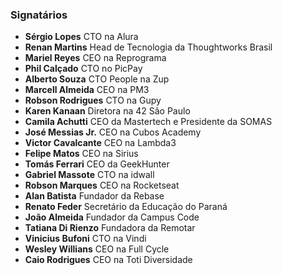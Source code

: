 ### Signatários

- **Sérgio Lopes** CTO na Alura
- **Renan Martins** Head de Tecnologia da Thoughtworks Brasil
- **Mariel Reyes** CEO na Reprograma
- **Phil Calçado** CTO no PicPay
- **Alberto Souza** CTO People na Zup
- **Marcell Almeida** CEO na PM3
- **Robson Rodrigues** CTO na Gupy
- **Karen Kanaan** Diretora na 42 São Paulo 
- **Camila Achutti** CEO da Mastertech e Presidente da SOMAS
- **José Messias Jr.** CEO na Cubos Academy
- **Victor Cavalcante** CEO na Lambda3
- **Felipe Matos** CEO na Sirius
- **Tomás Ferrari** CEO da GeekHunter
- **Gabriel Massote** CTO na idwall
- **Robson Marques** CEO na Rocketseat
- **Alan Batista** Fundador da Rebase
- **Renato Feder** Secretário da Educação do Paraná 
- **João Almeida** Fundador da Campus Code 
- **Tatiana Di Rienzo** Fundadora da Remotar
- **Vinicius Bufoni** CTO na Vindi
- **Wesley Willians** CEO na Full Cycle
- **Caio Rodrigues** CEO na Toti Diversidade

